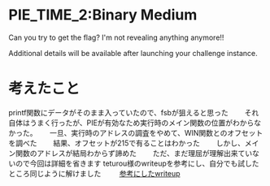 # PIE_TIME_2:Binary Medium  
Can you try to get the flag? I'm not revealing anything anymore!!  

Additional details will be available after launching your challenge instance.  

# 考えたこと    
printf関数にデータがそのまま入っていたので、fsbが狙えると思った　　
それ自体はうまく行ったが、PIEが有効なため実行時のメイン関数の位置がわからなかった。　　
一旦、実行時のアドレスの調査をやめて、WIN関数とのオフセットを調べた　　
結果、オフセットが215で有ることはわかった　　
しかし、メイン関数のアドレスが結局わからず諦めた　　
ただ、まだ理屈が理解出来ていないので今回は詳細を省きます
teturou様のwriteupを参考にし、自分でも試したところ同じように解けました  　　
[参考にしたwriteup](https://zenn.dev/tetsurou/articles/6fe4d41a3f6f48#hash-only-1---100pt) 　　